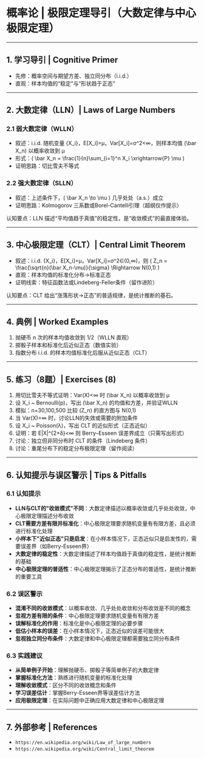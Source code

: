 # 概率论 | 极限定理导引（大数定律与中心极限定理）

---

## 1. 学习导引 | Cognitive Primer

- 先修：概率空间与期望方差、独立同分布（i.i.d.）
- 直观：样本均值的“稳定”与“形状趋于正态”

---

## 2. 大数定律（LLN）| Laws of Large Numbers

### 2.1 弱大数定律（WLLN）

- 叙述：i.i.d. 随机变量 {X_i}，E[X_i]=μ，Var[X_i]=σ^2<∞，则样本均值 \(\bar X_n\) 以概率收敛到 μ
- 形式：\( \bar X_n = \frac{1}{n}\sum_{i=1}^n X_i \xrightarrow{P} \mu \)
- 证明思路：切比雪夫不等式

### 2.2 强大数定律（SLLN）

- 叙述：上述条件下，\( \bar X_n \to \mu \) 几乎处处（a.s.）成立
- 证明思路：Kolmogorov 三系数或Borel-Cantelli引理（超纲仅作提示）

认知要点：LLN 描述“平均值趋于真值”的稳定性，是“收敛模式”的最直接体验。

---

## 3. 中心极限定理（CLT）| Central Limit Theorem

- 叙述：i.i.d. {X_i}，E[X_i]=μ，Var[X_i]=σ^2∈(0,∞)，则
  \( Z_n = \frac{\sqrt{n}(\bar X_n-\mu)}{\sigma} \Rightarrow N(0,1) \)
- 直观：样本均值的标准化分布→标准正态
- 证明线索：特征函数法或Lindeberg-Feller条件（留作进阶）

认知要点：CLT 给出“涨落形状→正态”的普适规律，是统计推断的基石。

---

## 4. 典例 | Worked Examples

1) 抛硬币 n 次的样本均值收敛到 1/2（WLLN 直观）
2) 掷骰子样本和标准化后近似正态（数值实验）
3) 指数分布 i.i.d. 的样本均值标准化后服从近似正态（CLT）

---

## 5. 练习（8题）| Exercises (8)

1) 用切比雪夫不等式证明：Var(X)<∞ 时 \(\bar X_n\) 以概率收敛到 μ
2) 设 X_i ~ Bernoulli(p)，写出 \(\bar X_n\) 的均值和方差，并验证WLLN
3) 模拟：n=30,100,500 比较 \(Z_n\) 的直方图与 N(0,1)
4) 当 Var(X)=∞ 时，讨论LLN的失效或需要的附加条件
5) 设 X_i ~ Poisson(λ)，写出 CLT 的近似形式（正态近似）
6) 证明：若 E|X|^{2+δ}<∞ 则 Berry–Esseen 误差界成立（只需写出形式）
7) 讨论：独立但非同分布时 CLT 的条件（Lindeberg 条件）
8) 讨论：重尾分布下的稳定分布极限定理（留作阅读）

---

## 6. 认知提示与误区警示 | Tips & Pitfalls

### 6.1 认知提示

- **LLN与CLT的"收敛模式"不同**：大数定律描述以概率收敛或几乎处处收敛，中心极限定理描述分布收敛
- **CLT需要方差有限并标准化**：中心极限定理要求随机变量有有限方差，且必须进行标准化处理
- **小样本下"近似正态"只是启发**：在小样本情况下，正态近似只是启发性的，需要误差界（如Berry-Esseen界）
- **大数定律的稳定性**：大数定律描述了样本均值趋于真值的稳定性，是统计推断的基础
- **中心极限定理的普适性**：中心极限定理揭示了正态分布的普适性，是统计推断的重要工具

### 6.2 误区警示

- **混淆不同的收敛模式**：以概率收敛、几乎处处收敛和分布收敛是不同的概念
- **忽视方差有限的条件**：中心极限定理要求随机变量有有限方差
- **误解标准化的作用**：标准化是中心极限定理的必要步骤
- **低估小样本的误差**：在小样本情况下，正态近似的误差可能很大
- **忽视独立同分布条件**：大数定律和中心极限定理都需要独立同分布条件

### 6.3 实践建议

- **从简单例子开始**：理解抛硬币、掷骰子等简单例子的大数定律
- **掌握标准化方法**：熟练进行随机变量的标准化处理
- **理解收敛模式**：区分不同的收敛概念和条件
- **学习误差估计**：掌握Berry-Esseen界等误差估计方法
- **应用极限定理**：在实际问题中正确应用大数定律和中心极限定理

---

## 7. 外部参考 | References

- `https://en.wikipedia.org/wiki/Law_of_large_numbers`
- `https://en.wikipedia.org/wiki/Central_limit_theorem`
